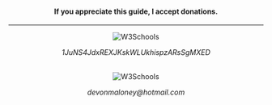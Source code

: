 <h4 align="center">If you appreciate this guide, I accept donations.</h4>

---

<div align="center">
<img border="0" alt="W3Schools" src="https://blockchain.info/Resources/buttons/donate_64.png">
<p align="center"><i>1JuNS4JdxREXJKskWLUkhispzARsSgMXED</i></p></div>

<br>

<div align="center">
<img border="0" alt="W3Schools" src="http://i.imgur.com/igzN9wS.jpg">
<p align="center"><i>devonmaloney@hotmail.com</i></p>
</div>